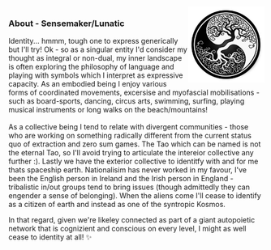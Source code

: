 <img align="right" src="https://github.com/Joshfairhead/Joshfairhead/blob/master/treeyangyin.jpg" alt="From little things big things grow" width=150px height=150px/>


### About - Sensemaker/Lunatic

Identity... hmmm, tough one to express generically but I'll try! Ok - so as a singular entity I'd consider my thought as integral or non-dual, my inner landscape is often exploring the philosophy of language and playing with symbols which I interpret as expressive capacity. As an embodied being I enjoy various forms of coordinated movements, excersise and myofascial mobilisations - such as board-sports, dancing, circus arts, swimming, surfing, playing musical instruments or long walks on the beach/mountains!
<br> </br>
As a collective being I tend to relate with divergent communities - those who are working on something radically different from the current status quo of extraction and zero sum games. The Tao which can be named is not the eternal Tao, so I'll avoid trying to articulate the intereior collective any further :). Lastly we have the exterior collective to identitfy with and for me thats spaceship earth. Nationalisim has never worked in my favour, I've been the English person in Ireland and the Irish person in England - tribalistic in/out groups tend to bring issues (though admittedly they can engender a sense of belonging). When the aliens come I'll cease to identify as a citizen of earth and instead as one of the syntropic Kosmos. 

In that regard, given we're likeley connected as part of a giant autopoietic network that is cognizient and conscious on every level, I might as well cease to identity at all! ✨ 




<!--
**Joshfairhead/Joshfairhead** is a ✨ _special_ ✨ repository because its `README.md` (this file) appears on your GitHub profile.

Here are some ideas to get you started:

- 🔭 I’m currently working on ...
- 🌱 I’m currently learning ...
- 👯 I’m looking to collaborate on ...
- 🤔 I’m looking for help with ...
- 💬 Ask me about ...
- 📫 How to reach me: ...
- 😄 Pronouns: ...
- ⚡ Fun fact: ...
-->
